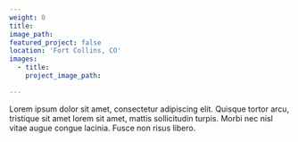 ```yaml
---
weight: 0
title: 
image_path: 
featured_project: false
location: 'Fort Collins, CO'
images:
  - title:
    project_image_path: 

---
```


Lorem ipsum dolor sit amet, consectetur adipiscing elit. Quisque tortor arcu, tristique sit amet lorem sit amet, mattis sollicitudin turpis. Morbi nec nisl vitae augue congue lacinia. Fusce non risus libero.
